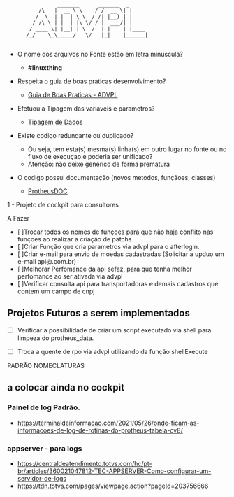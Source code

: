 
```
                _______      _______  _      
          /\   |  __ \ \    / /  __ \| |     
         /  \  | |  | \ \  / /| |__) | |     
        / /\ \ | |  | |\ \/ / |  ___/| |     
       / ____ \| |__| | \  /  | |    | |____ 
      /_/    \_\_____/   \/   |_|    |______|
                                                                              

```

+ O nome dos arquivos no Fonte estão em letra minuscula?
     + **#linuxthing**

+ Respeita o guia de boas praticas desenvolvimento?
     + [Guia de Boas Praticas - ADVPL](http://tdn.totvs.com.br/pages/viewpage.action?pageId=22480352)

+ Efetuou a Tipagem das variaveis e parametros?
     + [Tipagem de Dados](http://tdn.totvs.com.br/display/tec/Tipagem+de+Dados)

+ Existe codigo redundante ou duplicado?
     + Ou seja, tem esta(s) mesma(s) linha(s) em outro lugar no fonte ou no fluxo de execuçao e poderia ser unificado?
     + Atenção: não deixe genérico de forma prematura

 + O codigo possui documentação (novos metodos, funçãoes, classes)
     + [ProtheusDOC](https://tdn.totvs.com/display/tec/ProtheusDOC)
    



1 - Projeto de cockpit para consultores 

A Fazer

* [ ]Trocar todos os nomes de funçoes para que não haja conflito nas funçoes ao realizar a criação de patchs
* [ ]Criar Função que cria parametros via advpl para o afterlogin.
* [ ]Criar e-mail para envio de moedas cadastradas (Solicitar a upduo um e-mail api@.com.br)
* [ ]Melhorar Perfomance da api sefaz, para que tenha melhor perfomance ao ser ativada via advpl
* [ ]Verificar consulta api para transportadoras e demais cadastros que contem um campo de cnpj


## Projetos Futuros a serem implementados
* [ ] Verificar a possibilidade de criar um script executado via shell para limpeza do protheus_data.
* [ ] Troca a quente de rpo via advpl utilizando da função shellExecute



PADRÃO NOMECLATURAS

## a colocar ainda no cockpit

### Painel de log Padrão.
* https://terminaldeinformacao.com/2021/05/26/onde-ficam-as-informacoes-de-log-de-rotinas-do-protheus-tabela-cv8/

### appserver - para logs
* https://centraldeatendimento.totvs.com/hc/pt-br/articles/360021047812-TEC-APPSERVER-Como-configurar-um-servidor-de-logs
* https://tdn.totvs.com/pages/viewpage.action?pageId=203756666